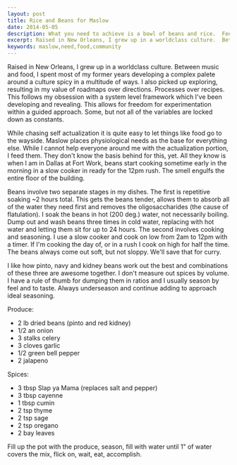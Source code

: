 ```yaml
---
layout: post
title: Rice and Beans for Maslow
date: 2014-05-05
description: What you need to achieve is a bowl of beans and rice.  Feed your inner hunger.
excerpt: Raised in New Orleans, I grew up in a worldclass culture.  Between music and food, I spent most of my former years developing a complex palete around a culture spicy in a multitude of ways.  I also picked up exploring, resulting in my value of roadmaps over directions.
keywords: maslow,need,food,community
---
```


Raised in New Orleans, I grew up in a worldclass culture.  Between music and food, I spent most of my former years developing a complex palete around a culture spicy in a multitude of ways.  I also picked up exploring, resulting in my value of roadmaps over directions.  Processes over recipes.  This follows my obsession with a system level framework which I've been developing and revealing.  This allows for freedom for experimentation within a guided approach.  Some, but not all of the variables are locked down as constants.

While chasing self actualization it is quite easy to let things like food go to the wayside.  Maslow places physiological needs as the base for everything else.  While I cannot help everyone around me with the actualization portion, I feed them.  They don't know the basis behind for this, yet.  All they know is when I am in Dallas at Fort Work, beans start cooking sometime early in the morning in a slow cooker in ready for the 12pm rush.  The smell engulfs the entire floor of the building.

Beans involve two separate stages in my dishes.  The first is repetitive soaking ~2 hours total.  This gets the beans tender, allows them to absorb all of the water they need first and removes the oligosaccharides (the cause of flatulation).  I soak the beans in hot (200 deg.) water, not necessarily boiling.  Dump out and wash beans three times in cold water, replacing with hot water and letting them sit for up to 24 hours.  The second involves cooking and seasoning.  I use a slow cooker and cook on low from 2am to 12pm with a timer.  If I'm cooking the day of, or in a rush I cook on high for half the time.  The beans always come out soft, but not sloppy.  We'll save that for curry.

I like how pinto, navy and kidney beans work out the best and combinations of these three are awesome together.  I don't measure out spices by volume.  I have a rule of thumb for dumping them in ratios and I usually season by feel and to taste.  Always underseason and continue adding to approach ideal seasoning.

Produce:

-   2 lb dried beans (pinto and red kidney)
-   1/2 an onion
-   3 stalks celery
-   3 cloves garlic
-   1/2 green bell pepper
-   2 jalapeno

Spices:

-  3 tbsp Slap ya Mama (replaces salt and pepper)
-  3 tbsp cayenne
-  1 tbsp cumin
-  2 tsp thyme
-  2 tsp sage
-  2 tsp oregano
-  2 bay leaves

Fill up the pot with the produce, season, fill with water until 1" of water covers the mix, flick on, wait, eat, accomplish.